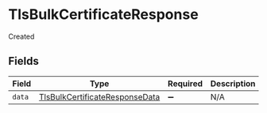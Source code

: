 # TlsBulkCertificateResponse

Created


## Fields

| Field                                                                                   | Type                                                                                    | Required                                                                                | Description                                                                             |
| --------------------------------------------------------------------------------------- | --------------------------------------------------------------------------------------- | --------------------------------------------------------------------------------------- | --------------------------------------------------------------------------------------- |
| `data`                                                                                  | [TlsBulkCertificateResponseData](../../models/shared/tlsbulkcertificateresponsedata.md) | :heavy_minus_sign:                                                                      | N/A                                                                                     |
